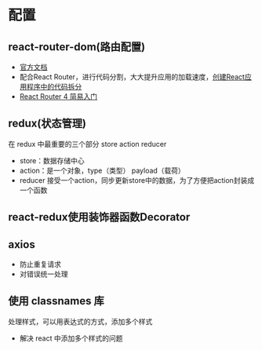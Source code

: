 # 配置

## react-router-dom(路由配置)
- [官方文档](https://reacttraining.com/react-router/web/guides/quick-start)
- 配合React Router，进行代码分割，大大提升应用的加载速度，[创建React应用程序中的代码拆分](https://serverless-stack.com/chapters/code-splitting-in-create-react-app.html)
- [React Router 4 简易入门](https://segmentfault.com/a/1190000010174260)

## redux(状态管理)
在 redux 中最重要的三个部分 store action reducer
- store：数据存储中心
- action：是一个对象，type（类型） payload（载荷）
- reducer 接受一个action，同步更新store中的数据，为了方便把action封装成一个函数

## react-redux使用装饰器函数Decorator

## axios
- 防止重复请求
- 对错误统一处理

## 使用 classnames 库
处理样式，可以用表达式的方式，添加多个样式
- 解决 react 中添加多个样式的问题
